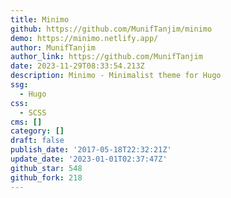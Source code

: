 ```yaml
---
title: Minimo
github: https://github.com/MunifTanjim/minimo
demo: https://minimo.netlify.app/
author: MunifTanjim
author_link: https://github.com/MunifTanjim
date: 2023-11-29T08:33:54.213Z
description: Minimo - Minimalist theme for Hugo
ssg:
  - Hugo
css:
  - SCSS
cms: []
category: []
draft: false
publish_date: '2017-05-18T22:32:21Z'
update_date: '2023-01-01T02:37:47Z'
github_star: 548
github_fork: 218
---
```

